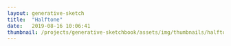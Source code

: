 ```yaml
---
layout: generative-sketch
title:  "Halftone"
date:   2019-08-16 10:06:41
thumbnail: /projects/generative-sketchbook/assets/img/thumbnails/halftone.png
---
```


<script>

let sketch = function(p) {

    /*********************/
    /*** INIT VARIABLE ***/
    /*********************/

    const w = Math.min(500, $("#p5-container").width()),
          h = w;

    const COLOR_BLACK   = "#000000",
          COLOR_WHITE   = "#FFFFFF",
          COLOR_CYAN    = "#00FFFF",
          COLOR_YELLOW  = "#FFFF00",
          COLOR_MAGENTA = "#FF00FF";
          
    const c = [COLOR_MAGENTA, COLOR_YELLOW, COLOR_CYAN],
          x = [w / 2, w / 2, w / 2],
          y = [h / 2, h / 2, h / 2],
          r = [5, 5, 5],
          d = [20, 20, 20];
          t = [0, 0.005, .01];
           
    let dt = 0;

    /********************************/
    /*** DECLARE HELPER FUNCTIONS ***/
    /********************************/

    /* given c = color, x = x-position of middle dot, y = y-position of middle dot,
         r = radius of circles, d = distance between circles, t = angle (in radians) of screen, n = number of dots out from center dot,
         draw halftone screen */
    function draw_halftone_screen(c, x, y, r, d, t, n) {
        p.fill(c);
        for (let i = -n; i < n; i++) {
            for (let j = -n; j < n; j++) {
                p.circle(x + d * i * p.cos(t * p.PI) + d * j * p.cos(t * p.PI + p.PI / 2), y + d * i * p.sin(t * p.PI) + d * j * p.sin(t * p.PI + p.PI / 2), r);
            }
        }
    }

    /*********************/
    /*** DEFINE SKETCH ***/
    /*********************/

    p.setup = function() {
        p.createCanvas(w, h);
        p.frameRate(15);
        p.background(COLOR_WHITE);
        p.noStroke();
        p.ellipseMode(p.CENTER);
    };

    p.draw = function() {
        p.background(COLOR_WHITE);
        for (let i = 0; i < c.length; i++) {
            draw_halftone_screen(c[i], x[i], y[i], r[i], d[i] + dt, t[i] + dt, 40);
        }
        dt += 0.01;
    };

}

new p5(sketch, 'p5-container');

</script>